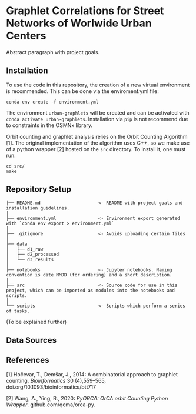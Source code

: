 # Graphlet Correlations for Street Networks of Worlwide Urban Centers

Abstract paragraph with project goals.

## Installation

To use the code in this repository, the creation of a new virtual environment is recommended. This can be done via the enviroment.yml file:
```
conda env create -f environment.yml
```
The environment `urban-graphlets` will be created and can be activated with `conda activate urban-graphlets`. Installation via `pip` is not recommend due to constraints in the OSMNx library.

Orbit counting and graphlet analysis relies on the Orbit Counting Algorithm [1]. The original implementation of the algorithm uses C++, so we make use of a python wrapper [2] hosted on the `src` directory. To install it, one must run:
```
cd src/
make
```

## Repository Setup

```
├── README.md                      <- README with project goals and installation guidelines.
│
├── environment.yml                <- Environment export generated with `conda env export > environment.yml`
│
├── .gitignore                     <- Avoids uploading certain files
│
├── data
│   ├── d1_raw               
│   ├── d2_processed
│   └── d3_results
│
├── notebooks                      <- Jupyter notebooks. Naming convention is date MMDD (for ordering) and a short description.
│
├── src                            <- Source code for use in this project, which can be imported as modules into the notebooks and scripts.
│
└── scripts                        <- Scripts which perform a series of tasks.

```

(To be explained further)

## Data Sources

## References

[1] Hočevar, T., Demšar, J., 2014: A combinatorial approach to graphlet counting, _Bioinformatics_ 30 (4),559–565, doi.org/10.1093/bioinformatics/btt717

[2] Wang, A., Ying, R., 2020: _PyORCA: OrCA orbit Counting Python Wrapper_. github.com/qema/orca-py.
